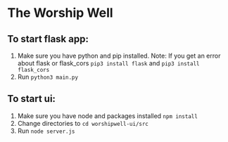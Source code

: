 # The Worship Well

## To start flask app:
1. Make sure you have python and pip installed. Note: If you get an error about flask or flask_cors `pip3 install flask` and `pip3 install flask_cors`
2. Run `python3 main.py`

## To start ui:
1. Make sure you have node and packages installed `npm install`
2. Change directories to `cd worshipwell-ui/src`
3. Run `node server.js`

